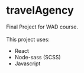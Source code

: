 # travelAgency
Final Project for WAD course.<br><br>
This project uses:

- React
- Node-sass (SCSS)
- Javascript

